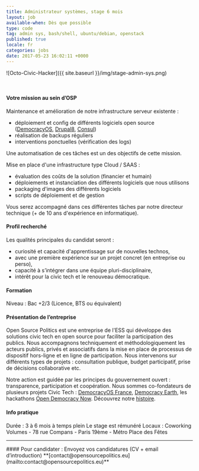 ```yaml
---
title: Administrateur systèmes, stage 6 mois
layout: job
available-when: Dès que possible
type: code
tag: admin sys, bash/shell, ubuntu/debian, openstack
published: true
locale: fr
categories: jobs
date: 2017-05-23 16:02:11 +0000
---
```

![Octo-Civic-Hacker]({{ site.baseurl }}/img/stage-admin-sys.png)

<br>

#### Votre mission au sein d’OSP
Maintenance et amélioration de notre infrastructure serveur existente :
- déploiement et config de différents logiciels open source ([DemocracyOS](https://github.com/democracy-os-fr/democracyos), [Drupal8](https://github.com/drupal/drupal), [Consul](https://github.com/consul/consul))
- réalisation de backups réguliers
- interventions ponctuelles (vérification des logs)

Une automatisation de ces tâches est un des objectifs de cette mission.

Mise en place d'une infrastructure type Cloud / SAAS :
- évaluation des coûts de la solution (financier et humain)
- déploiements et instanciation des différents logiciels que nous utilisons
- packaging d'images des différents logiciels
- scripts de déploiement et de gestion

Vous serez accompagné dans ces différentes tâches par notre directeur technique (+ de 10 ans d'expérience en informatique).


#### Profil recherché
Les qualités principales du candidat seront :
- curiosité et capacité d'apprentissage sur de nouvelles technos,
- avec une première expérience sur un projet concret (en entreprise ou perso),
- capacité à s’intégrer dans une équipe pluri-disciplinaire,
- intérêt pour la civic tech et le renouveau démocratique.


#### Formation
Niveau : Bac +2/3 (Licence, BTS ou équivalent)

#### Présentation de l’entreprise
Open Source Politics est une entreprise de l'ESS qui développe des solutions civic tech en open source pour faciliter la participation des publics. Nous accompagnons techniquement et méthodologiquement les acteurs publics, privés et associatifs dans la mise en place de processus de dispositif hors-ligne et en ligne de participation. Nous intervenons sur différents types de projets : consultation publique, budget participatif, prise de décisions collaborative etc.


Notre action est guidée par les principes du gouvernement ouvert : transparence, participation et coopération. Nous sommes co-fondateurs de plusieurs projets Civic Tech : [DemocracyOS France](http://democracyos.eu), [Democracy Earth](http://democracy.earth), les hackathons [Open Democracy Now](http://opendemocracynow.net). Découvrez notre [histoire](https://medium.com/open-source-politics/notre-histoire-c61bbec90334#.bmus5b392).  

#### Info pratique
Durée : 3 à 6 mois à temps plein
Le stage est rémunéré
Locaux : Coworking Volumes - 78 rue Compans - Paris 19ème - Métro Place des Fêtes
<hr>
#### Pour candidater : Envoyez vos candidatures (CV + email d’introduction) **[contact@opensourcepolitics.eu](mailto:contact@opensourcepolitics.eu)**
